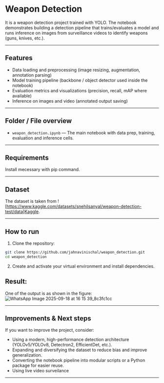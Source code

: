 # Weapon Detection

It is a weapon detection project trained with YOLO. The notebook demonstrates building a detection pipeline that trains/evaluates a model and runs inference on images from surveillance videos to identify weapons (guns, knives, etc.). 

---

## Features

* Data loading and preprocessing (image resizing, augmentation, annotation parsing)
* Model training pipeline (backbone / object detector used inside the notebook)
* Evaluation metrics and visualizations (precision, recall, mAP where available)
* Inference on images and video (annotated output saving)

---

## Folder / File overview

* `weapon_detection.ipynb` — The main notebook with data prep, training, evaluation and inference cells.


---

## Requirements

Install mecessary with pip command.


---

## Dataset

The dataset is taken from ![https://www.kaggle.com/datasets/snehilsanyal/weapon-detection-test/data]Kaggle.


---

## How to run

1. Clone the repository:

```bash
git clone https://github.com/jahnavinischal/weapon_detection.git
cd weapon_detection
```

2. Create and activate your virtual environment and install dependencies.

## Result: 
One of the output is as shown in the figure:
![WhatsApp Image 2025-09-18 at 16 15 39_8c3fc1cc](https://github.com/user-attachments/assets/9ad0fdf5-ca3e-4a7a-86b2-d94179734159)

---


## Improvements & Next steps

If you want to improve the project, consider:

* Using a modern, high-performance detection architecture (YOLOv5/YOLOv8, Detectron2, EfficientDet, etc.).
* Expanding and diversifying the dataset to reduce bias and improve generalization.
* Converting the notebook pipeline into modular scripts or a Python package for easier reuse.
* Using live video surveilance

---



